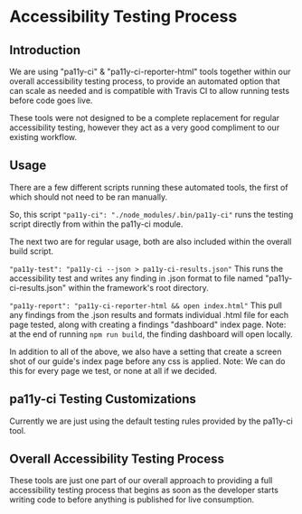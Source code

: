 # Accessibility Testing Process

## Introduction

We are using "pa11y-ci" & "pa11y-ci-reporter-html" tools together within our overall accessibility testing process, to provide an automated option that can scale as needed and is compatible with Travis CI to allow running tests before code goes live.

These tools were not designed to be a complete replacement for regular accessibility testing, however they act as a very good compliment to our existing workflow.

## Usage

There are a few different scripts running these automated tools, the first of which should not need to be ran manually.

So, this script ` "pa11y-ci": "./node_modules/.bin/pa11y-ci" ` runs the testing script directly from within the pa11y-ci module.

The next two are for regular usage, both are also included within the overall build script.

` "pa11y-test": "pa11y-ci --json > pa11y-ci-results.json" `
This runs the accessibility test and writes any finding in .json format to file named "pa11y-ci-results.json" within the framework's root directory.

` "pa11y-report": "pa11y-ci-reporter-html && open index.html" `
This pull any findings from the .json results and formats individual .html file for each page tested, along with creating a findings "dashboard" index page.  Note: at the end of running ` npm run build `, the finding dashboard will open locally.

In addition to all of the above, we also have a setting that create a screen shot of our guide's index page before any css is applied.
Note: We can do this for every page we test, or none at all if we decided.

## pa11y-ci Testing Customizations

Currently we are just using the default testing rules provided by the pa11y-ci tool.

## Overall Accessibility Testing Process

These tools are just one part of our overall approach to providing a full accessibility testing process that begins as soon as the developer starts writing code to before anything is published for live consumption.